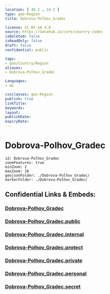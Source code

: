 ```yaml
---
location: [ 46.1 , 14.3 ] 
type: geo-Region
title: Dobrova-Polhov_Gradec

license: CC BY-SA 4.0
source: https://datahub.io/core/country-codes
isDeleted: false
isReadOnly: false
draft: false
confidential: public

tags:
- geo/Country/Region
aliases:
- Dobrova-Polhov_Gradec

Languages:
- de

cssclasses: geo-Region
publish: true
linkTitle: 
keywords: 
layout: 
publishDate: 
expiryDate: 
---
```


# Dobrova-Polhov_Gradec

```leaflet
id: Dobrova-Polhov_Gradec
zoomFeatures: true 
minZoom: 2 
maxZoom: 18
geojsonFolder: ./Dobrova-Polhov_Gradec/
markerFolder: ./Dobrova-Polhov_Gradec/
```


## Confidential Links & Embeds: 

### [Dobrova-Polhov_Gradec](/_Standards/Earth/Continent/Europe/Europe~Central/Slovenia/Regions~Slovenia/Osrednje_slovenska/counties~Osrednjeslovenska/Dobrova-Polhov_Gradec.md) 

### [Dobrova-Polhov_Gradec.public](/_public/Earth/Continent/Europe/Europe~Central/Slovenia/Regions~Slovenia/Osrednje_slovenska/counties~Osrednjeslovenska/Dobrova-Polhov_Gradec.public.md) 

### [Dobrova-Polhov_Gradec.internal](/_internal/Earth/Continent/Europe/Europe~Central/Slovenia/Regions~Slovenia/Osrednje_slovenska/counties~Osrednjeslovenska/Dobrova-Polhov_Gradec.internal.md) 

### [Dobrova-Polhov_Gradec.protect](/_protect/Earth/Continent/Europe/Europe~Central/Slovenia/Regions~Slovenia/Osrednje_slovenska/counties~Osrednjeslovenska/Dobrova-Polhov_Gradec.protect.md) 

### [Dobrova-Polhov_Gradec.private](/_private/Earth/Continent/Europe/Europe~Central/Slovenia/Regions~Slovenia/Osrednje_slovenska/counties~Osrednjeslovenska/Dobrova-Polhov_Gradec.private.md) 

### [Dobrova-Polhov_Gradec.personal](/_personal/Earth/Continent/Europe/Europe~Central/Slovenia/Regions~Slovenia/Osrednje_slovenska/counties~Osrednjeslovenska/Dobrova-Polhov_Gradec.personal.md) 

### [Dobrova-Polhov_Gradec.secret](/_secret/Earth/Continent/Europe/Europe~Central/Slovenia/Regions~Slovenia/Osrednje_slovenska/counties~Osrednjeslovenska/Dobrova-Polhov_Gradec.secret.md)

